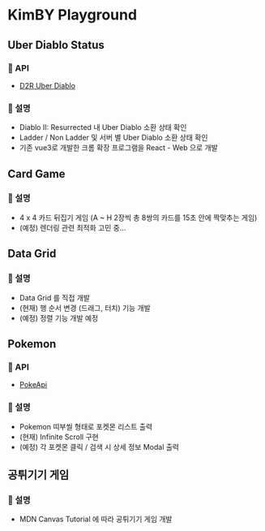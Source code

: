 # KimBY Playground

## Uber Diablo Status

### 👋 API

 - [D2R Uber Diablo](https://chrome.google.com/webstore/detail/d2r-uber-diablo/aoljfhhigdafjmlbfhnghkbpcjdjhfgf?hl=ko)

### 📝 설명

- Diablo II: Resurrected 내 Uber Diablo 소환 상태 확인
- Ladder / Non Ladder 및 서버 별  Uber Diablo 소환 상태 확인
- 기존 vue3로 개발한 크롬 확장 프로그램을 React - Web 으로 개발

## Card Game

### 📝 설명

- 4 x 4  카드 뒤집기 게임 (A ~ H 2장씩 총 8쌍의 카드를 15초 안에 짝맞추는 게임)
- (예정) 렌더링 관련 최적화 고민 중...

## Data Grid

### 📝 설명

- Data Grid 를 직접 개발
- (현재) 행 순서 변경 (드래그, 터치) 기능 개발
- (예정) 정렬 기능 개발 예정

## Pokemon

### 👋 API

 - [PokeApi](https://pokeapi.co/)

### 📝 설명

- Pokemon 띠부씰 형태로 포켓몬 리스트 출력
- (현재) Infinite Scroll 구현
- (예정) 각 포켓몬 클릭 / 검색 시 상세 정보 Modal 출력

## 공튀기기 게임

### 📝 설명

- MDN Canvas Tutorial 에 따라 공튀기기 게임 개발